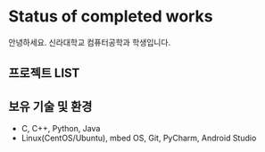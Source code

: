 # Status of completed works

안녕하세요. 신라대학교 컴퓨터공학과 학생입니다.

## 프로젝트 LIST

## 보유 기술 및 환경
- C, C++, Python, Java
- Linux(CentOS/Ubuntu), mbed OS, Git, PyCharm, Android Studio
